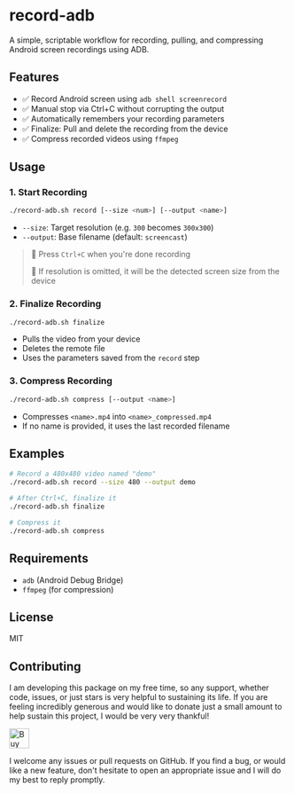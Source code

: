 # record-adb

A simple, scriptable workflow for recording, pulling, and compressing Android screen recordings
using ADB.

## Features

- ✅ Record Android screen using `adb shell screenrecord`
- ✅ Manual stop via Ctrl+C without corrupting the output
- ✅ Automatically remembers your recording parameters
- ✅ Finalize: Pull and delete the recording from the device
- ✅ Compress recorded videos using `ffmpeg`

## Usage

### 1. Start Recording

```bash
./record-adb.sh record [--size <num>] [--output <name>]
```

- `--size`: Target resolution (e.g. `300` becomes `300x300`)
- `--output`: Base filename (default: `screencast`)

> 📌 Press `Ctrl+C` when you're done recording
>
> 📌 If resolution is omitted, it will be the detected screen size from the device

### 2. Finalize Recording

```bash
./record-adb.sh finalize
```

- Pulls the video from your device
- Deletes the remote file
- Uses the parameters saved from the `record` step

### 3. Compress Recording

```bash
./record-adb.sh compress [--output <name>]
```

- Compresses `<name>.mp4` into `<name>_compressed.mp4`
- If no name is provided, it uses the last recorded filename

## Examples

```bash
# Record a 480x480 video named "demo"
./record-adb.sh record --size 480 --output demo

# After Ctrl+C, finalize it
./record-adb.sh finalize

# Compress it
./record-adb.sh compress
```

## Requirements

- `adb` (Android Debug Bridge)
- `ffmpeg` (for compression)

## License

MIT

## Contributing

I am developing this package on my free time, so any support, whether code, issues, or just stars is
very helpful to sustaining its life. If you are feeling incredibly generous and would like to donate
just a small amount to help sustain this project, I would be very very thankful!

<a href='https://ko-fi.com/casraf' target='_blank'>
  <img height='36' style='border:0px;height:36px;'
    src='https://cdn.ko-fi.com/cdn/kofi1.png?v=3'
    alt='Buy Me a Coffee at ko-fi.com' />
</a>

I welcome any issues or pull requests on GitHub. If you find a bug, or would like a new feature,
don't hesitate to open an appropriate issue and I will do my best to reply promptly.
